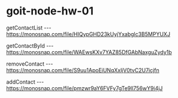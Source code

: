 # goit-node-hw-01

getContactList --- https://monosnap.com/file/HIQypGHD23kUyjYxabglc3B5MPYUXJ

getContactById --- https://monosnap.com/file/WAEwsKXv7YAZ85DfGAbNaxguZydy1b

removeContact --- https://monosnap.com/file/S9uu1ApoEiUNqXxljV0tvC2U7icjfn

addContact --- https://monosnap.com/file/pmzwr9aY6FVFy7gTe9ll756wY9i4jJ
